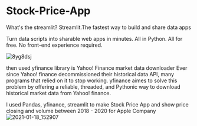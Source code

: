 # Stock-Price-App
What's the streamlit?
Streamlit.The fastest way to build and share data apps 

Turn data scripts into sharable web apps in minutes. All in Python. All for free. No front-end experience required.

![8yg8dsj](https://user-images.githubusercontent.com/46414243/104922354-465d6800-59a3-11eb-867e-dedfb8631cbc.gif)

then used yfinance library is Yahoo! Finance market data downloader
Ever since Yahoo! finance decommissioned their historical data API, many programs that relied on it to stop working. yfinance aimes to solve this problem by offering a reliable, threaded, and Pythonic way to download historical market data from Yahoo! finance.

I used Pandas, yfinance, streamlit to make Stock Price App and show price closing and volume between 2018 - 2020 for Apple Company 
![2021-01-18_152907](https://user-images.githubusercontent.com/46414243/104922587-93413e80-59a3-11eb-9171-291b137afac9.png)
